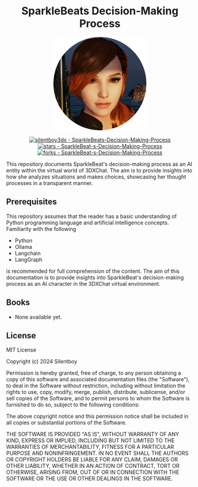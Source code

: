 <h1 align="center">SparkleBeats Decision-Making Process</h1>

<p align="center">
    <img src="assets/sparklebeat.png" width="250"  height="250" alt="Picture of DJ SparkleBeat" />
</p>
<p align="center">
<a href="https://github.com/silentboy3dx/SparkleBeat-s-Decision-Making-Process" title="Go to GitHub repo"><img src="https://img.shields.io/static/v1?label=silentboy3dx&message=SparkleBeats-Decision-Making-Process&color=blue&logo=github" alt="silentboy3dx - SparkleBeats-Decision-Making-Process"></a>
<a href="https://github.com/silentboy3dx/SparkleBeat-s-Decision-Making-Process"><img src="https://img.shields.io/github/stars/silentboy3dx/SparkleBeat-s-Decision-Making-Process?style=social" alt="stars - SparkleBeat-s-Decision-Making-Process"></a>
<a href="https://github.com/silentboy3dx/SparkleBeat-s-Decision-Making-Process"><img src="https://img.shields.io/github/forks/silentboy3dx/SparkleBeat-s-Decision-Making-Process?style=social" alt="forks - SparkleBeat-s-Decision-Making-Process"></a>

</p>


This repository documents SparkleBeat's decision-making process as an AI entity within the virtual world of 3DXChat. The aim is to provide insights into how she analyzes situations and makes choices, showcasing her thought processes in a transparent manner.


## Prerequisites

This repository assumes that the reader has a basic understanding of Python programming language and artificial intelligence concepts. Familiarity with the following 

- Python
- Ollama
- Langchain
- LangGraph

is recommended for full comprehension of the content. The aim of this documentation is to provide insights into SparkleBeat's decision-making process as an AI character in the 3DXChat virtual environment.


## Books

- None available yet.

 
## License

MIT License

Copyright (c) 2024 Silentboy

Permission is hereby granted, free of charge, to any person obtaining a copy
of this software and associated documentation files (the "Software"), to deal
in the Software without restriction, including without limitation the rights
to use, copy, modify, merge, publish, distribute, sublicense, and/or sell
copies of the Software, and to permit persons to whom the Software is
furnished to do so, subject to the following conditions:

The above copyright notice and this permission notice shall be included in all
copies or substantial portions of the Software.

THE SOFTWARE IS PROVIDED "AS IS", WITHOUT WARRANTY OF ANY KIND, EXPRESS OR
IMPLIED, INCLUDING BUT NOT LIMITED TO THE WARRANTIES OF MERCHANTABILITY,
FITNESS FOR A PARTICULAR PURPOSE AND NONINFRINGEMENT. IN NO EVENT SHALL THE
AUTHORS OR COPYRIGHT HOLDERS BE LIABLE FOR ANY CLAIM, DAMAGES OR OTHER
LIABILITY, WHETHER IN AN ACTION OF CONTRACT, TORT OR OTHERWISE, ARISING FROM,
OUT OF OR IN CONNECTION WITH THE SOFTWARE OR THE USE OR OTHER DEALINGS IN THE
SOFTWARE.
